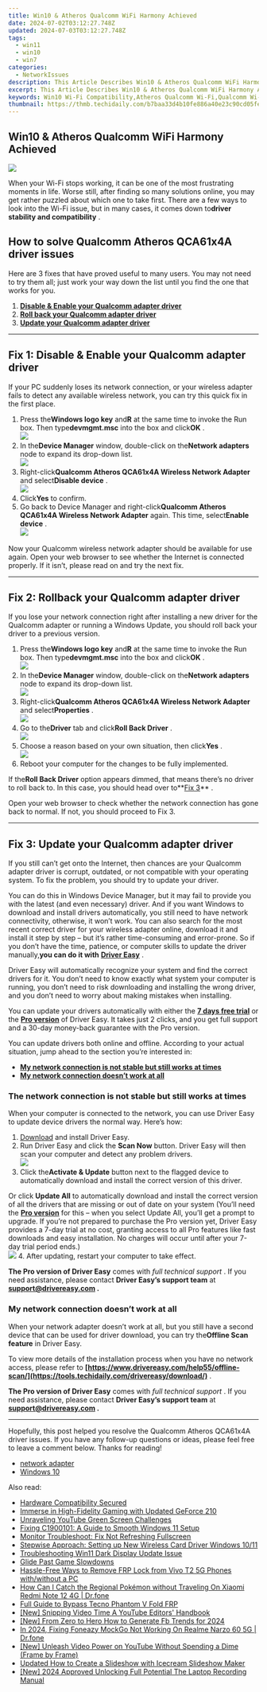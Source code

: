 ```yaml
---
title: Win10 & Atheros Qualcomm WiFi Harmony Achieved
date: 2024-07-02T03:12:27.748Z
updated: 2024-07-03T03:12:27.748Z
tags:
  - win11
  - win10
  - win7
categories:
  - NetworkIssues
description: This Article Describes Win10 & Atheros Qualcomm WiFi Harmony Achieved
excerpt: This Article Describes Win10 & Atheros Qualcomm WiFi Harmony Achieved
keywords: Win10 Wi-Fi Compatibility,Atheros Qualcomm Wi-Fi,Qualcomm Wi-Fi Harmony,WiFi Performance on Win10,Atheros AXON Wireless,Windows 10 Wi-Fi Connectivity,Qualcomm Atheros Wi-Fi Integration
thumbnail: https://thmb.techidaily.com/b7baa33d4b10fe886a40e23c90cd05fef9558b48e747814e8f0bb0ff84874df4.jpg
---
```


## Win10 & Atheros Qualcomm WiFi Harmony Achieved

![](https://images.drivereasy.com/wp-content/uploads/2019/04/image-211.png)

 When your Wi-Fi stops working, it can be one of the most frustrating moments in life. Worse still, after finding so many solutions online, you may get rather puzzled about which one to take first. There are a few ways to look into the Wi-Fi issue, but in many cases, it comes down to**driver stability and compatibility** .

## How to solve Qualcomm Atheros QCA61x4A driver issues

 Here are 3 fixes that have proved useful to many users. You may not need to try them all; just work your way down the list until you find the one that works for you.

1. **[Disable & Enable your Qualcomm adapter driver](#fix1)**
2. [**Roll back your Qualcomm adapter driver**](#fix2)
3. [**Update your Qualcomm adapter driver**](#fix3)

---

## Fix 1: Disable & Enable your Qualcomm adapter driver

 If your PC suddenly loses its network connection, or your wireless adapter fails to detect any available wireless network, you can try this quick fix in the first place.

1. Press the**Windows logo key** and**R** at the same time to invoke the Run box. Then type**devmgmt.msc** into the box and click**OK** .  
![](https://www.drivereasy.com/wp-content/uploads/2015/11/run-devmgmt.msc_.jpg)
2. In the**Device Manager** window, double-click on the**Network adapters** node to expand its drop-down list.  
![](https://www.drivereasy.com/wp-content/uploads/2019/04/image-213.png)
3. Right-click**Qualcomm Atheros QCA61x4A Wireless Network Adapter** and select**Disable device** .  
![](https://www.drivereasy.com/wp-content/uploads/2019/04/image-214.png)
4. Click**Yes** to confirm.
5. Go back to Device Manager and right-click**Qualcomm Atheros QCA61x4A Wireless Network Adapter** again. This time, select**Enable device** .  
![](https://www.drivereasy.com/wp-content/uploads/2019/04/image-215.png)

 Now your Qualcomm wireless network adapter should be available for use again. Open your web browser to see whether the Internet is connected properly. If it isn’t, please read on and try the next fix.

---

## Fix 2: Rollback your Qualcomm adapter driver

 If you lose your network connection right after installing a new driver for the Qualcomm adapter or running a Windows Update, you should roll back your driver to a previous version.

1. Press the**Windows logo key** and**R** at the same time to invoke the Run box. Then type**devmgmt.msc** into the box and click**OK** .  
![](https://www.drivereasy.com/wp-content/uploads/2015/11/run-devmgmt.msc_.jpg)
2. In the**Device Manager** window, double-click on the**Network adapters** node to expand its drop-down list.  
![](https://www.drivereasy.com/wp-content/uploads/2019/04/image-213.png)
3. Right-click**Qualcomm Atheros QCA61x4A Wireless Network Adapter** and select**Properties** .  
![](https://www.drivereasy.com/wp-content/uploads/2019/04/image-216.png)
4. Go to the**Driver** tab and click**Roll Back Driver** .  
![](https://www.drivereasy.com/wp-content/uploads/2019/05/qualcom-atheros.png)
5. Choose a reason based on your own situation, then click**Yes** .  
![](https://www.drivereasy.com/wp-content/uploads/2019/04/image-218.png)
6. Reboot your computer for the changes to be fully implemented.

 If the**Roll Back Driver** option appears dimmed, that means there’s no driver to roll back to. In this case, you should head over to**[Fix 3](#fix3)** .

 Open your web browser to check whether the network connection has gone back to normal. If not, you should proceed to Fix 3.

---

## Fix 3: Update your Qualcomm adapter driver

 If you still can’t get onto the Internet, then chances are your Qualcomm adapter driver is corrupt, outdated, or not compatible with your operating system. To fix the problem, you should try to update your driver.

 You can do this in Windows Device Manager, but it may fail to provide you with the latest (and even necessary) driver. And if you want Windows to download and install drivers automatically, you still need to have network connectivity, otherwise, it won’t work. You can also search for the most recent correct driver for your wireless adapter online, download it and install it step by step – but it’s rather time-consuming and error-prone. So if you don’t have the time, patience, or computer skills to update the driver manually,**you can do it with** **[Driver Easy](https://tools.techidaily.com/drivereasy/download/)**  .

 Driver Easy will automatically recognize your system and find the correct drivers for it. You don’t need to know exactly what system your computer is running, you don’t need to risk downloading and installing the wrong driver, and you don’t need to worry about making mistakes when installing.

 You can update your drivers automatically with either the [**7 days free trial**](https://tools.techidaily.com/drivereasy/download/) or the [**Pro version**](https://tools.techidaily.com/drivereasy/download/) of Driver Easy. It takes just 2 clicks, and you get full support and a 30-day money-back guarantee with the Pro version.

 You can update drivers both online and offline. According to your actual situation, jump ahead to the section you’re interested in:

* **[My network connection is not stable but still works at times](#stable)**
* **[My network connection doesn’t work at all](#not)**

### The network connection is not stable but still works at times

 When your computer is connected to the network, you can use Driver Easy to update device drivers the normal way. Here’s how:

1. [Download](https://tools.techidaily.com/drivereasy/download/) and install Driver Easy.
2. Run Driver Easy and click the **Scan Now** button. Driver Easy will then scan your computer and detect any problem drivers.  
![](https://www.drivereasy.com/wp-content/uploads/2020/10/6_0_scan-now.jpg)
3. Click the**Activate & Update** button next to the flagged device to automatically download and install the correct version of this driver.  

 Or click **Update All** to automatically download and install the correct version of all the drivers that are missing or out of date on your system (You’ll need the **[Pro version](https://tools.techidaily.com/drivereasy/download/)**  for this – when you select Update All, you’ll get a prompt to upgrade. If you’re not prepared to purchase the Pro version yet, Driver Easy provides a 7-day trial at no cost, granting access to all Pro features like fast downloads and easy installation. No charges will occur until after your 7-day trial period ends.)  
![](https://www.drivereasy.com/wp-content/uploads/2019/05/Qualcomm-Atheros-QCA61x4A-Wireless-Network-Adapter.png)
4. After updating, restart your computer to take effect.

**The Pro version of Driver Easy** comes with _full technical support_ . If you need assistance, please contact **Driver Easy’s support team** at **[support@drivereasy.com](mailto:support@drivereasy.com) .**

### My network connection doesn’t work at all

 When your network adapter doesn’t work at all, but you still have a second device that can be used for driver download, you can try the**Offline Scan feature** in Driver Easy.

 To view more details of the installation process when you have no network access, please refer to **[https://www.drivereasy.com/help55/offline-scan/](https://tools.techidaily.com/drivereasy/download/)**  .

**The Pro version of Driver Easy** comes with _full technical support_ . If you need assistance, please contact **Driver Easy’s support team** at **[support@drivereasy.com](mailto:support@drivereasy.com) .**

---

 Hopefully, this post helped you resolve the Qualcomm Atheros QCA61x4A driver issues. If you have any follow-up questions or ideas, please feel free to leave a comment below. Thanks for reading!

* [network adapter](https://tools.techidaily.com/drivereasy/download/)
* [Windows 10](https://tools.techidaily.com/drivereasy/download/)

<ins class="adsbygoogle"
     style="display:block"
     data-ad-format="autorelaxed"
     data-ad-client="ca-pub-7571918770474297"
     data-ad-slot="1223367746"></ins>



<ins class="adsbygoogle"
     style="display:block"
     data-ad-client="ca-pub-7571918770474297"
     data-ad-slot="8358498916"
     data-ad-format="auto"
     data-full-width-responsive="true"></ins>

<span class="atpl-alsoreadstyle">Also read:</span>
<div><ul>
<li><a href="https://network-issues.techidaily.com/hardware-compatibility-secured/"><u>Hardware Compatibility Secured</u></a></li>
<li><a href="https://network-issues.techidaily.com/immerse-in-high-fidelity-gaming-with-updated-geforce-210/"><u>Immerse in High-Fidelity Gaming with Updated GeForce 210</u></a></li>
<li><a href="https://network-issues.techidaily.com/unraveling-youtube-green-screen-challenges/"><u>Unraveling YouTube Green Screen Challenges</u></a></li>
<li><a href="https://network-issues.techidaily.com/fixing-c1900101-a-guide-to-smooth-windows-11-setup/"><u>Fixing C1900101: A Guide to Smooth Windows 11 Setup</u></a></li>
<li><a href="https://network-issues.techidaily.com/monitor-troubleshoot-fix-not-refreshing-fullscreen/"><u>Monitor Troubleshoot: Fix Not Refreshing Fullscreen</u></a></li>
<li><a href="https://network-issues.techidaily.com/stepwise-approach-setting-up-new-wireless-card-driver-windows-1011/"><u>Stepwise Approach: Setting up New Wireless Card Driver Windows 10/11</u></a></li>
<li><a href="https://network-issues.techidaily.com/troubleshooting-win11-dark-display-update-issue/"><u>Troubleshooting Win11 Dark Display Update Issue</u></a></li>
<li><a href="https://network-issues.techidaily.com/glide-past-game-slowdowns/"><u>Glide Past Game Slowdowns</u></a></li>
<li><a href="https://bypass-frp.techidaily.com/hassle-free-ways-to-remove-frp-lock-from-vivo-t2-5g-phones-withwithout-a-pc-by-drfone-android/"><u>Hassle-Free Ways to Remove FRP Lock from Vivo T2 5G Phones with/without a PC</u></a></li>
<li><a href="https://change-location.techidaily.com/how-can-i-catch-the-regional-pokemon-without-traveling-on-xiaomi-redmi-note-12-4g-drfone-by-drfone-virtual-android/"><u>How Can I Catch the Regional Pokémon without Traveling On Xiaomi Redmi Note 12 4G | Dr.fone</u></a></li>
<li><a href="https://bypass-frp.techidaily.com/full-guide-to-bypass-tecno-phantom-v-fold-frp-by-drfone-android/"><u>Full Guide to Bypass Tecno Phantom V Fold FRP</u></a></li>
<li><a href="https://youtube-stream.techidaily.com/new-snipping-video-time-a-youtube-editors-handbook/"><u>[New] Snipping Video Time  A YouTube Editors' Handbook</u></a></li>
<li><a href="https://facebook-video-recording.techidaily.com/new-from-zero-to-hero-how-to-generate-fb-trends-for-2024/"><u>[New] From Zero to Hero  How to Generate Fb Trends for 2024</u></a></li>
<li><a href="https://review-topics.techidaily.com/in-2024-fixing-foneazy-mockgo-not-working-on-realme-narzo-60-5g-drfone-by-drfone-virtual-android/"><u>In 2024, Fixing Foneazy MockGo Not Working On Realme Narzo 60 5G | Dr.fone</u></a></li>
<li><a href="https://facebook-record-videos.techidaily.com/new-unleash-video-power-on-youtube-without-spending-a-dime-frame-by-frame/"><u>[New] Unleash Video Power on YouTube Without Spending a Dime (Frame by Frame)</u></a></li>
<li><a href="https://ai-video-editing.techidaily.com/updated-how-to-create-a-slideshow-with-icecream-slideshow-maker/"><u>Updated How to Create a Slideshow with Icecream Slideshow Maker</u></a></li>
<li><a href="https://screen-capture.techidaily.com/new-2024-approved-unlocking-full-potential-the-laptop-recording-manual/"><u>[New] 2024 Approved  Unlocking Full Potential  The Laptop Recording Manual</u></a></li>
</ul></div>
